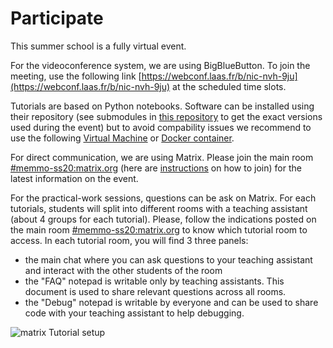 # Participate

This summer school is a fully virtual event.

For the videoconference system, we are using BigBlueButton. To join the meeting, use the following link [https://webconf.laas.fr/b/nic-nvh-9ju](https://webconf.laas.fr/b/nic-nvh-9ju) at the scheduled time slots.

Tutorials are based on Python notebooks. Software can be installed using their repository (see submodules in [this repository](https://github.com/MeMory-of-MOtion/summer-school) to get the exact versions used during the event) but to avoid compability issues we recommend to use the following [Virtual Machine](/summer-school/virtual_machine) or [Docker container](/summer-school/docker).

For direct communication, we are using Matrix. Please join the main room [#memmo-ss20:matrix.org](https://matrix.to/#/#memmo-ss20:matrix.org) (here are [instructions](/summer-school/matrix) on how to join) for the latest information on the event.

For the practical-work sessions, questions can be ask on Matrix. For each tutorials, students will split into different rooms with a teaching assistant (about 4 groups for each tutorial). Please, follow the indications posted on the main room [#memmo-ss20:matrix.org](https://matrix.to/#/#memmo-ss20:matrix.org) to know which tutorial room to access. In each tutorial room, you will find 3 three panels:
- the main chat where you can ask questions to your teaching assistant and interact with the other students of the room
- the "FAQ" notepad is writable only by teaching assistants. This document is used to share relevant questions across all rooms.
- the "Debug" notepad is writable by everyone and can be used to share code with your teaching assistant to help debugging.

![matrix Tutorial setup](/summer-school/riot_tutorial_setup.png)
